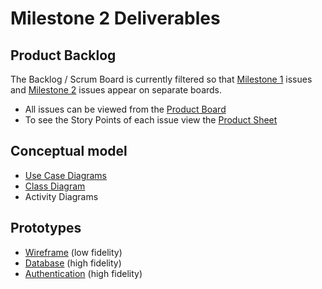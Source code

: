 # Milestone 2 Deliverables

## Product Backlog
The Backlog / Scrum Board is currently filtered so that [Milestone 1](https://github.com/users/504knight/projects/1/views/12) issues and [Milestone 2](https://github.com/users/504knight/projects/1/views/13) issues appear on separate boards.

- All issues can be viewed from the [Product Board](https://github.com/users/504knight/projects/1/views/4)
- To see the Story Points of each issue view the [Product Sheet](https://github.com/users/504knight/projects/1/views/1)

## Conceptual model
- [Use Case Diagrams](https://github.com/504knight/7-little-ducklings/blob/master/docs/uml/Use%20Case%20Diagrams.md)
- [Class Diagram](https://github.com/504knight/7-little-ducklings/blob/master/docs/uml/uml-class-diagram.png)
- Activity Diagrams

## Prototypes
- [Wireframe](https://github.com/504knight/7-little-ducklings/blob/master/docs/wireframe.pdf) (low fidelity)
- [Database](https://github.com/504knight/7-little-ducklings/tree/master/database) (high fidelity)
- [Authentication](https://github.com/504knight/7-little-ducklings/tree/master/manamana) (high fidelity)
